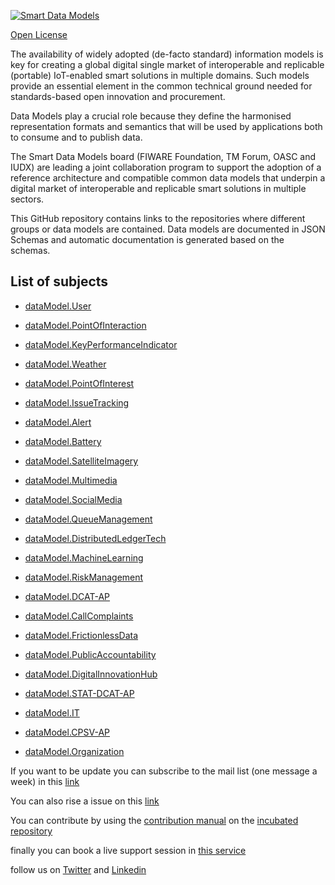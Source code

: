 [![Smart Data Models](https://smartdatamodels.org/wp-content/uploads/2022/01/SmartDataModels_logo.png "Logo")](https://smartdatamodels.org)
[Open License](https://github.com/smart-data-models//CrossSector/blob/master//LICENSE.md)

The availability of widely adopted (de-facto standard) information models is key for creating a global digital single market of interoperable and replicable (portable) IoT-enabled smart solutions in multiple domains. Such models provide an essential element in the common technical ground needed for standards-based open innovation and procurement.

Data Models play a crucial role because they define the harmonised representation formats and semantics that will be used by applications both to consume and to publish data.

The Smart Data Models board (FIWARE Foundation, TM Forum, OASC and IUDX) are leading a joint collaboration program to support the adoption of a reference architecture and compatible common data models that underpin a digital market of interoperable and replicable smart solutions in multiple sectors.

This GitHub repository contains links to the repositories where different groups or data models are contained. Data models are documented in JSON Schemas and automatic documentation is generated based on the schemas. 

## List of subjects

* [dataModel.User](https://github.com/smart-data-models/dataModel.User)
* [dataModel.PointOfInteraction](https://github.com/smart-data-models/dataModel.PointOfInteraction)
* [dataModel.KeyPerformanceIndicator](https://github.com/smart-data-models/dataModel.KeyPerformanceIndicator)
* [dataModel.Weather](https://github.com/smart-data-models/dataModel.Weather)
* [dataModel.PointOfInterest](https://github.com/smart-data-models/dataModel.PointOfInterest)
* [dataModel.IssueTracking](https://github.com/smart-data-models/dataModel.IssueTracking)
* [dataModel.Alert](https://github.com/smart-data-models/dataModel.Alert)
* [dataModel.Battery](https://github.com/smart-data-models/dataModel.Battery)
* [dataModel.SatelliteImagery](https://github.com/smart-data-models/dataModel.SatelliteImagery)
* [dataModel.Multimedia](https://github.com/smart-data-models/dataModel.Multimedia)
* [dataModel.SocialMedia](https://github.com/smart-data-models/dataModel.SocialMedia)
* [dataModel.QueueManagement](https://github.com/smart-data-models/dataModel.QueueManagement)
* [dataModel.DistributedLedgerTech](https://github.com/smart-data-models/dataModel.DistributedLedgerTech)
* [dataModel.MachineLearning](https://github.com/smart-data-models/dataModel.MachineLearning)
* [dataModel.RiskManagement](https://github.com/smart-data-models/dataModel.RiskManagement)
* [dataModel.DCAT-AP](https://github.com/smart-data-models/dataModel.DCAT-AP)
* [dataModel.CallComplaints](https://github.com/smart-data-models/dataModel.CallComplaints)
* [dataModel.FrictionlessData](https://github.com/smart-data-models/dataModel.FrictionlessData)
* [dataModel.PublicAccountability](https://github.com/smart-data-models/dataModel.PublicAccountability)
* [dataModel.DigitalInnovationHub](https://github.com/smart-data-models/dataModel.DigitalInnovationHub)
* [dataModel.STAT-DCAT-AP](https://github.com/smart-data-models/dataModel.STAT-DCAT-AP)
* [dataModel.IT](https://github.com/smart-data-models/dataModel.IT)
* [dataModel.CPSV-AP](https://github.com/smart-data-models/dataModel.CPSV-AP)
* [dataModel.Organization](https://github.com/smart-data-models/dataModel.Organization)
If you want to be update you can subscribe to the mail list (one message a week) in this [link](https://smartdatamodels.org/index.php/subscriptions-page/)
You can also rise a issue on this [link](https://smartdatamodels.org/index.php/submit-an-issue-2/)
You can contribute by using the [contribution manual](https://bit.ly/contribution_manual) on the [incubated repository](https://github.com/smart-data-models/incubated/tree/master)
finally you can book a live support session in [this service](https://calendly.com/smartdatamodels)
follow us on [Twitter](https://twitter.com/smartdatamodels) and [Linkedin](https://www.linkedin.com/company/72642317/)
